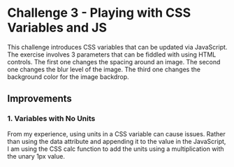 # Challenge 3 - Playing with CSS Variables and JS

This challenge introduces CSS variables that can be updated via JavaScript. The exercise involves 3 parameters that can be fiddled with using HTML controls. The first one changes the spacing around an image. The second one changes the blur level of the image. The third one changes the background color for the image backdrop.

## Improvements

### 1. Variables with No Units
From my experience, using units in a CSS variable can cause issues. Rather than using the data attribute and appending it to the value in the JavaScript, I am using the CSS calc function to add the units using a multiplication with the unary 1px value.
